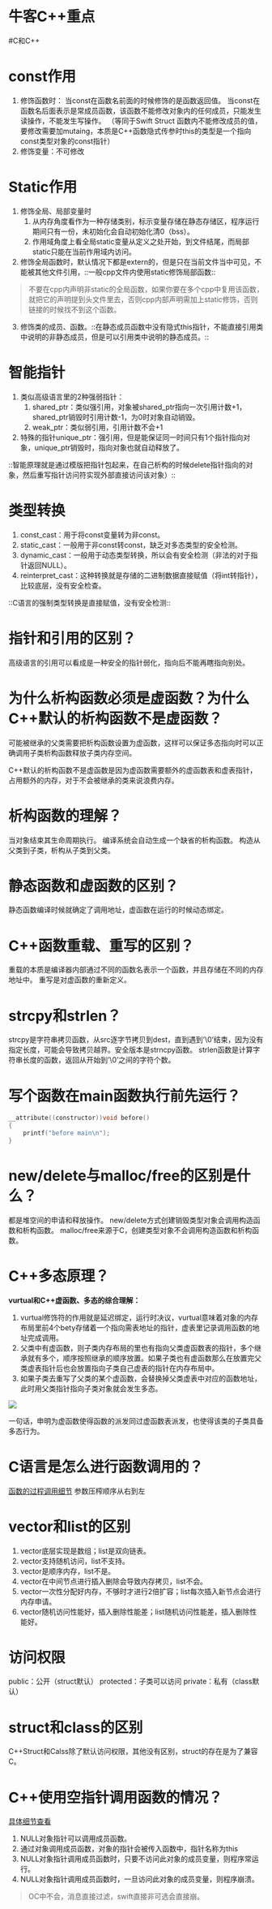 # 牛客C++重点
#C和C++

# const作用
1. 修饰函数时：
当const在函数名前面的时候修饰的是函数返回值。
当const在函数名后面表示是常成员函数，该函数不能修改对象内的任何成员，只能发生读操作，不能发生写操作。 （等同于Swift Struct 函数内不能修改成员的值，要修改需要加mutaing，本质是C++函数隐式传参时this的类型是一个指向const类型对象的const指针）
2. 修饰变量：不可修改

# Static作用
1. 修饰全局、局部变量时
	1. 从内存角度看作为一种存储类别，标示变量存储在静态存储区，程序运行期间只有一份，未初始化会自动初始化清0（bss）。
	2. 作用域角度上看全局static变量从定义之处开始，到文件结尾，而局部static只能在当前作用域内访问。
2. 修饰全局函数时，默认情况下都是extern的，但是只在当前文件当中可见，不能被其他文件引用，::一般cpp文件内使用static修饰局部函数::
> 不要在cpp内声明非static的全局函数，如果你要在多个cpp中复用该函数，就把它的声明提到头文件里去，否则cpp内部声明需加上static修饰，否则链接的时候找不到这个函数。  
3. 修饰类的成员、函数。::在静态成员函数中没有隐式this指针，不能直接引用类中说明的非静态成员，但是可以引用类中说明的静态成员。::

# 智能指针
1. 类似高级语言里的2种强弱指针：
	1. shared_ptr：类似强引用，对象被shared_ptr指向一次引用计数+1，shared_ptr销毁时引用计数-1，为0时对象自动销毁。
	2. weak_ptr：类似弱引用，引用计数不会+1
2. 特殊的指针unique_ptr：强引用，但是能保证同一时间只有1个指针指向对象，unique_ptr销毁时，指向对象也就自动释放了。

::智能原理就是通过模版把指针包起来，在自己析构的时候delete指针指向的对象，然后重写指针访问符实现外部直接访问该对象）::

# 类型转换
1. const_cast：用于将const变量转为非const。
2. static_cast：一般用于非const转const，缺乏对多态类型的安全检测。
3. dynamic_cast：一般用于动态类型转换，所以会有安全检测（非法的对于指针返回NULL）。
4. reinterpret_cast：这种转换就是存储的二进制数据直接赋值（将int转指针），比较底层，没有安全检查。

::C语言的强制类型转换是直接赋值，没有安全检测::

# 指针和引用的区别？
高级语言的引用可以看成是一种安全的指针弱化，指向后不能再瞎指向别处。

# 为什么析构函数必须是虚函数？为什么C++默认的析构函数不是虚函数？
可能被继承的父类需要把析构函数设置为虚函数，这样可以保证多态指向时可以正确调用子类析构函数释放子类内存空间。

C++默认的析构函数不是虚函数是因为虚函数需要额外的虚函数表和虚表指针，占用额外的内存，对于不会被继承的类来说浪费内存。

# 析构函数的理解？
当对象结束其生命周期执行。
编译系统会自动生成一个缺省的析构函数。
构造从父类到子类，析构从子类到父类。

# 静态函数和虚函数的区别？
静态函数编译时候就确定了调用地址，虚函数在运行的时候动态绑定。

# C++函数重载、重写的区别？
重载的本质是编译器内部通过不同的函数名表示一个函数，并且存储在不同的内存地址中。
重写是对虚函数的重新定义。

# strcpy和strlen？
strcpy是字符串拷贝函数，从src逐字节拷贝到dest，直到遇到’\0’结束，因为没有指定长度，可能会导致拷贝越界。安全版本是strncpy函数。
strlen函数是计算字符串长度的函数，返回从开始到’\0’之间的字符个数。

# 写个函数在main函数执行前先运行？
```c++
__attribute((constructor))void before()
{
    printf("before main\n");
}
```

# new/delete与malloc/free的区别是什么？
都是堆空间的申请和释放操作。
new/delete方式创建销毁类型对象会调用构造函数和析构函数。
malloc/free来源于C，创建类型对象不会调用构造函数和析构函数。

# C++多态原理？
**vurtual和C++虚函数、多态的综合理解：**
1. vurtual修饰符的作用就是延迟绑定，运行时决议，vurtual意味着对象的内存布局里前4个bety存储着一个指向需表地址的指针，虚表里记录调用函数的地址完成调用。
2. 父类中有虚函数，则子类内存布局的里也有指向父类虚函数表的指针，多个继承就有多个，顺序按照继承的顺序放置。如果子类也有虚函数那么在放置完父类虚表指针后也会放置指向子类自己虚表的指针在内存布局中。
3. 如果子类去重写了父类的某个虚函数，会替换掉父类虚表中对应的函数地址，此时用父类指针指向子类对象就会发生多态。

![](%E7%89%9B%E5%AE%A2C++%E9%87%8D%E7%82%B9/311436_1552470920741_7D40CEF3951A10F626301148E06D89DA.png)

一句话，申明为虚函数使得函数的派发同过虚函数表派发，也使得该类的子类具备多态行为。

# C语言是怎么进行函数调用的？
[函数的过程调用细节](bear://x-callback-url/open-note?id=4979AA4E-AE9B-4BBE-840F-E58447906B8D-3605-000092EF272FFA3A)
参数压榨顺序从右到左

# vector和list的区别
1. vector底层实现是数组；list是双向链表。
2. vector支持随机访问，list不支持。
3. vector是顺序内存，list不是。
4. vector在中间节点进行插入删除会导致内存拷贝，list不会。
5. vector一次性分配好内存，不够时才进行2倍扩容；list每次插入新节点会进行内存申请。
6. vector随机访问性能好，插入删除性能差；list随机访问性能差，插入删除性能好。

# 访问权限
public：公开（struct默认）
protected：子类可以访问
private：私有（class默认）

# struct和class的区别
C++Struct和Calss除了默认访问权限，其他没有区别，struct的存在是为了兼容C。

# C++使用空指针调用函数的情况？
[具体细节查看](https://blog.csdn.net/chenzrcd/article/details/60472616)
1. NULL对象指针可以调用成员函数。
2. 通过对象调用成员函数，对象的指针会被传入函数中，指针名称为this
3. NULL对象指针调用成员函数时，只要不访问此对象的成员变量，则程序常运行。
4. NULL对象指针调用成员函数时，一旦访问此对象的成员变量，则程序崩溃。
> OC中不会，消息直接过滤，swift直接非可选会直接崩。  
